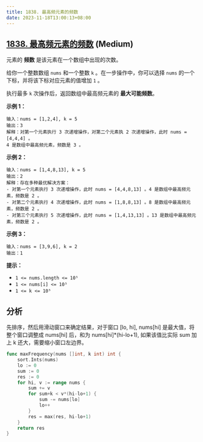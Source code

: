 ```yaml
---
title: 1838. 最高频元素的频数
date: 2023-11-18T13:00:13+08:00
---
```


## [1838. 最高频元素的频数](https://leetcode.cn/problems/frequency-of-the-most-frequent-element) (Medium)

元素的 **频数** 是该元素在一个数组中出现的次数。

给你一个整数数组 `nums` 和一个整数 `k` 。在一步操作中，你可以选择 `nums` 的一个下标，并将该下标对应元素的值增加 `1` 。

执行最多 `k` 次操作后，返回数组中最高频元素的 **最大可能频数**。

**示例 1：**

```
输入：nums = [1,2,4], k = 5
输出：3
解释：对第一个元素执行 3 次递增操作，对第二个元素执 2 次递增操作，此时 nums = [4,4,4] 。
4 是数组中最高频元素，频数是 3 。
```

**示例 2：**

```
输入：nums = [1,4,8,13], k = 5
输出：2
解释：存在多种最优解决方案：
- 对第一个元素执行 3 次递增操作，此时 nums = [4,4,8,13] 。4 是数组中最高频元素，频数是 2 。
- 对第二个元素执行 4 次递增操作，此时 nums = [1,8,8,13] 。8 是数组中最高频元素，频数是 2 。
- 对第三个元素执行 5 次递增操作，此时 nums = [1,4,13,13] 。13 是数组中最高频元素，频数是 2 。

```

**示例 3：**

```
输入：nums = [3,9,6], k = 2
输出：1

```

**提示：**

- `1 <= nums.length <= 10⁵`
- `1 <= nums[i] <= 10⁵`
- `1 <= k <= 10⁵`

## 分析

先排序，然后用滑动窗口来确定结果，对于窗口 [lo, hi], nums[hi] 是最大值，将整个窗口调整成 nums[hi] 后，和为 nums[hi]*(hi-lo+1), 如果该值比实际 sum 加上 k 还大，需要缩小窗口左边界。

```go
func maxFrequency(nums []int, k int) int {
	sort.Ints(nums)
	lo := 0
	sum := 0
	res := 0
	for hi, v := range nums {
		sum += v
		for sum+k < v*(hi-lo+1) {
			sum -= nums[lo]
			lo++
		}
		res = max(res, hi-lo+1)
	}
	return res
}

```
